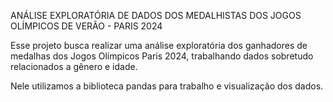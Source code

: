 ANÁLISE EXPLORATÓRIA DE DADOS DOS MEDALHISTAS DOS JOGOS OLÍMPICOS DE VERÃO - PARIS 2024
<p></p>
<p> Esse projeto busca realizar uma análise exploratória dos ganhadores de medalhas dos Jogos Olímpicos Paris 2024, trabalhando dados sobretudo relacionados a gênero e idade.
<p> Nele utilizamos a biblioteca pandas para trabalho e visualização dos dados.
